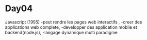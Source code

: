 # Day04

Javascript (1995) 
-peut rendre les pages web interactifs , 
-creer des applications web complete, 
-developper des application mobile et backend(node.js), 
-langage dynamique multi paradigme
